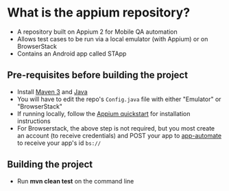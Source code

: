 # What is the appium repository?

- A repository built on Appium 2 for Mobile QA automation
- Allows test cases to be run via a local emulator (with Appium) or on BrowserStack
- Contains an Android app called STApp

## Pre-requisites before building the project

- Install [Maven 3](https://maven.apache.org/index.html) and [Java](https://www.oracle.com/java/technologies/downloads/)
- You will have to edit the repo's `Config.java` file with either "Emulator" or "BrowserStack"
- If running locally, follow the [Appium quickstart](https://appium.io/docs/en/latest/quickstart/) for installation instructions
- For Browserstack, the above step is not required, but you most create an account (to receive credentials) and POST your app to [app-automate](https://www.browserstack.com/docs/app-automate/api-reference/appium/apps#upload-an-app) to receive your app's id `bs://`

## Building the project

- Run **mvn clean test** on the command line